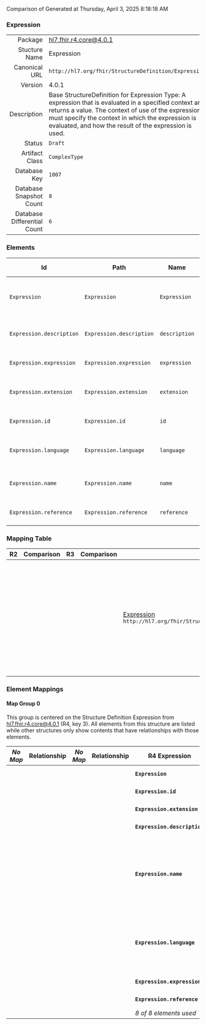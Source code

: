 Comparison of 
Generated at Thursday, April 3, 2025 8:18:18 AM

### Expression

|      |     |
| ---: | --- |
| Package | hl7.fhir.r4.core@4.0.1 |
| Stucture Name | Expression |
| Canonical URL | `http://hl7.org/fhir/StructureDefinition/Expression` |
| Version | 4.0.1 |
| Description | Base StructureDefinition for Expression Type: A expression that is evaluated in a specified context and returns a value. The context of use of the expression must specify the context in which the expression is evaluated, and how the result of the expression is used. |
| Status | `Draft` |
| Artifact Class | `ComplexType` |
| Database Key | `1007` |
| Database Snapshot Count | `8` |
| Database Differential Count | `6` |

### Elements

| Id | Path | Name | Base Path | Short | Cardinality | Collated Type | Binding Strength | Binding Value Set |
| -- | ---- | ---- | --------- | ----- | ----------- | ------------- | ---------------- | ----------------- |
| `Expression` | `Expression` | `Expression` | Expression | An expression that can be used to generate a value | 0..* | Expression |  |  |
| `Expression.description` | `Expression.description` | `description` | Expression.description | Natural language description of the condition | 0..1 | string |  |  |
| `Expression.expression` | `Expression.expression` | `expression` | Expression.expression | Expression in specified language | 0..1 | string |  |  |
| `Expression.extension` | `Expression.extension` | `extension` | Element.extension | Additional content defined by implementations | 0..* | Extension |  |  |
| `Expression.id` | `Expression.id` | `id` | Element.id | Unique id for inter-element referencing | 0..1 | id |  |  |
| `Expression.language` | `Expression.language` | `language` | Expression.language | text/cql \| text/fhirpath \| application/x-fhir-query \| etc. | 1..1 | code | `Required` | `http://www.rfc-editor.org/bcp/bcp13.txt` |
| `Expression.name` | `Expression.name` | `name` | Expression.name | Short name assigned to expression for reuse | 0..1 | id |  |  |
| `Expression.reference` | `Expression.reference` | `reference` | Expression.reference | Where the expression is found | 0..1 | uri |  |  |
### Mapping Table

| R2 | Comparison | R3 | Comparison | R4 | Comparison | R4B | Comparison | R5
| --- | --- | --- | --- | --- | --- | --- | --- | ---
| | | | | [Expression](/docs/R4/ComplexTypes/Expression.md)<br/> `http://hl7.org/fhir/StructureDefinition/Expression\|4.0.1` | →→→→→→→<br/>`Equivalent`<br/>- DBKey: `1341`<br/>- Reviewed: `n/a`<br/>- By: `n/a`<br/>→→→→→→→<hr/>←←←←←←←<br/>`Equivalent`<br/>- DBKey: `1342`<br/>- Reviewed: `n/a`<br/>- By: `n/a`<br/>←←←←←←←| [Expression](/docs/R4B/ComplexTypes/Expression.md)<br/> `http://hl7.org/fhir/StructureDefinition/Expression\|4.3.0` | →→→→→→→<br/>`SourceIsNarrowerThanTarget`<br/>- DBKey: `905`<br/>- Reviewed: `n/a`<br/>- By: `n/a`<br/>→→→→→→→<hr/>←←←←←←←<br/>`Equivalent`<br/>- DBKey: `1134`<br/>- Reviewed: `n/a`<br/>- By: `n/a`<br/>←←←←←←←| [Expression](/docs/R5/ComplexTypes/Expression.md)<br/> `http://hl7.org/fhir/StructureDefinition/Expression\|5.0.0` 

### Element Mappings


#### Map Group 0

This group is centered on the Structure Definition Expression from hl7.fhir.r4.core@4.0.1 (R4, key 3).
All elements from this structure are listed while other structures only show contents that have relationships with those elements.

| *No Map* | Relationship | *No Map* | Relationship | R4 Expression| Relationship | [R4B Expression](/docs/R4B/ComplexTypes/Expression.md)| Relationship | [R5 Expression](/docs/R5/ComplexTypes/Expression.md)
| --- | --- | --- | --- | --- | --- | --- | --- | ---
| | | | | **`Expression`**| _Equivalent_<br/>(20963/20964)| `Expression`| _Equivalent_<br/>(36074/36075)| `Expression`
| | | | | **`Expression.id`**| _Equivalent_<br/>(20965/20966)| `Expression.id`| _Equivalent_<br/>(36076/36077)| `Expression.id`
| | | | | **`Expression.extension`**| _Equivalent_<br/>(20967/20968)| `Expression.extension`| _Equivalent_<br/>(36078/36079)| `Expression.extension`
| | | | | **`Expression.description`**| _Equivalent_<br/>(20969/20970)| `Expression.description`| _Equivalent_<br/>(36080/36081)| `Expression.description`
| | | | | **`Expression.name`**| _Equivalent_<br/>(20971/20972)| `Expression.name`| →→→→ _SourceIsNarrowerThanTarget_ →→→→ <br/>(36082)<hr/>←←←← _SourceIsBroaderThanTarget_ ←←←← <br/>(36083)| `Expression.name`
| | | | | **`Expression.language`**| _Equivalent_<br/>(20973/20974)| `Expression.language`| →→→→ _Equivalent_ →→→→ <br/>(36084)<hr/>←←←← _SourceIsNarrowerThanTarget_ ←←←← <br/>(36085)| `Expression.language`
| | | | | **`Expression.expression`**| _Equivalent_<br/>(20975/20976)| `Expression.expression`| _Equivalent_<br/>(36086/36087)| `Expression.expression`
| | | | | **`Expression.reference`**| _Equivalent_<br/>(20977/20978)| `Expression.reference`| _Equivalent_<br/>(36088/36089)| `Expression.reference`
| | | | | *8 of 8 elements used* | | *8 of 8 elements used* | | *8 of 8 elements used* 

